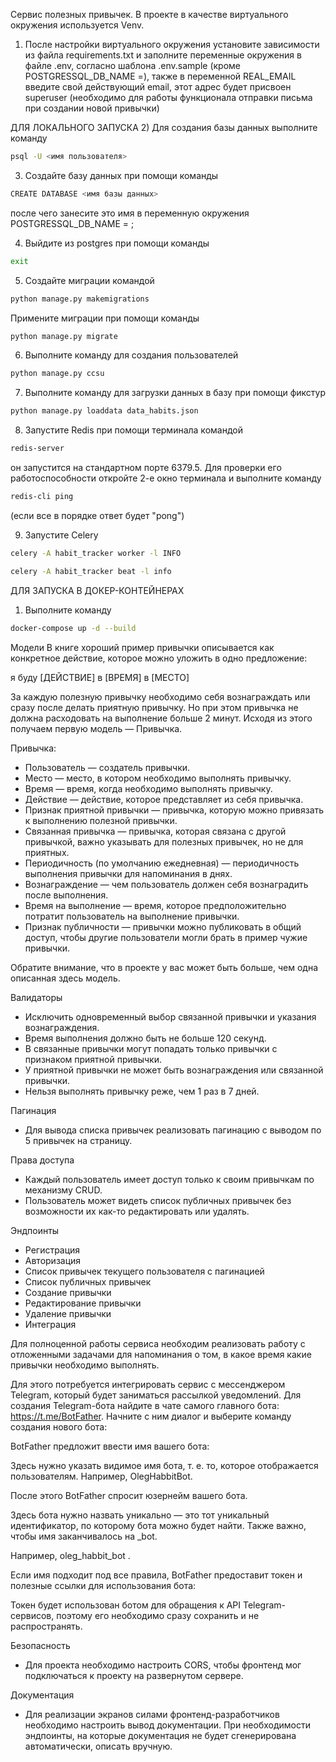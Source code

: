 Сервис полезных привычек. В проекте в качестве виртуального окружения используется Venv.

1) После настройки виртуального окружения установите зависимости из файла requirements.txt и заполните переменные
   окружения в файле .env, согласно шаблона .env.sample (кроме POSTGRESSQL_DB_NAME =), также в переменной REAL_EMAIL
   введите свой действующий email, этот адрес будет присвоен superuser (необходимо для работы функционала отправки
   письма при создании новой привычки)

ДЛЯ ЛОКАЛЬНОГО ЗАПУСКА
2) Для создания базы данных выполните команду

```bash
psql -U <имя пользователя>
```

3) Создайте базу данных при помощи команды

```bash
CREATE DATABASE <имя базы данных> 
```

после чего занесите это имя в переменную окружения POSTGRESSQL_DB_NAME = ;

4) Выйдите из postgres при помощи команды

```bash
exit 
```

5) Создайте миграции командой

```bash
python manage.py makemigrations
```

Примените миграции при помощи команды

```bash
python manage.py migrate
```

6) Выполните команду для создания пользователей
```bash
python manage.py ccsu
```
7) Выполните команду для загрузки данных в базу при помощи фикстур
```bash
python manage.py loaddata data_habits.json
```
8) Запустите Redis при помощи терминала командой 
```bash
redis-server
```
он запустится на стандартном порте 6379.5.
Для проверки его работоспособности откройте 2-е окно терминала и выполните команду 
```bash
redis-cli ping
```
(если все в порядке ответ будет "pong")

9) Запустите Celery 
```bash
celery -A habit_tracker worker -l INFO
```
```bash
celery -A habit_tracker beat -l info
```

ДЛЯ ЗАПУСКА В ДОКЕР-КОНТЕЙНЕРАХ

1) Выполните команду
```bash
docker-compose up -d --build
```


Модели
В книге хороший пример привычки описывается как конкретное действие, которое можно уложить в одно предложение:

я буду [ДЕЙСТВИЕ] в [ВРЕМЯ] в [МЕСТО]

За каждую полезную привычку необходимо себя вознаграждать или сразу после делать приятную привычку. Но при этом привычка
не должна расходовать на выполнение больше 2 минут. Исходя из этого получаем первую модель — Привычка.

Привычка:
- Пользователь — создатель привычки.
- Место — место, в котором необходимо выполнять привычку.
- Время — время, когда необходимо выполнять привычку.
- Действие — действие, которое представляет из себя привычка.
- Признак приятной привычки — привычка, которую можно привязать к выполнению полезной привычки.
- Связанная привычка — привычка, которая связана с другой привычкой, важно указывать для полезных привычек, но не для
приятных.
- Периодичность (по умолчанию ежедневная) — периодичность выполнения привычки для напоминания в днях.
- Вознаграждение — чем пользователь должен себя вознаградить после выполнения.
- Время на выполнение — время, которое предположительно потратит пользователь на выполнение привычки.
- Признак публичности — привычки можно публиковать в общий доступ, чтобы другие пользователи могли брать в пример чужие
привычки.

Обратите внимание, что в проекте у вас может быть больше, чем одна описанная здесь модель.

Валидаторы
- Исключить одновременный выбор связанной привычки и указания вознаграждения.
- Время выполнения должно быть не больше 120 секунд.
- В связанные привычки могут попадать только привычки с признаком приятной привычки.
- У приятной привычки не может быть вознаграждения или связанной привычки.
- Нельзя выполнять привычку реже, чем 1 раз в 7 дней.


Пагинация
- Для вывода списка привычек реализовать пагинацию с выводом по 5 привычек на страницу.


Права доступа
- Каждый пользователь имеет доступ только к своим привычкам по механизму CRUD.
- Пользователь может видеть список публичных привычек без возможности их как-то редактировать или удалять.

Эндпоинты
- Регистрация
- Авторизация
- Список привычек текущего пользователя с пагинацией
- Список публичных привычек
- Создание привычки
- Редактирование привычки
- Удаление привычки
- Интеграция

Для полноценной работы сервиса необходим реализовать работу с отложенными задачами для напоминания о том, в какое время
какие привычки необходимо выполнять.

Для этого потребуется интегрировать сервис с мессенджером Telegram, который будет заниматься рассылкой уведомлений.
Для создания Telegram-бота найдите в чате самого главного бота: https://t.me/BotFather.
Начните с ним диалог и выберите команду создания нового бота:

BotFather предложит ввести имя вашего бота:

Здесь нужно указать видимое имя бота, т. е. то, которое отображается пользователям. Например, OlegHabbitBot.

После этого BotFather спросит юзернейм вашего бота.

Здесь бота нужно назвать уникально — это тот уникальный идентификатор, по которому бота можно будет найти. Также важно,
чтобы имя заканчивалось на _bot.

Например,
oleg_habbit_bot
.

Если имя подходит под все правила, BotFather предоставит токен и полезные ссылки для использования бота:

Токен будет использован ботом для обращения к API Telegram-сервисов, поэтому его необходимо сразу сохранить и не
распространять.

Безопасность
- Для проекта необходимо настроить CORS, чтобы фронтенд мог подключаться к проекту на развернутом сервере.

Документация
- Для реализации экранов силами фронтенд-разработчиков необходимо настроить вывод документации. При необходимости
эндпоинты, на которые документация не будет сгенерирована автоматически, описать вручную.